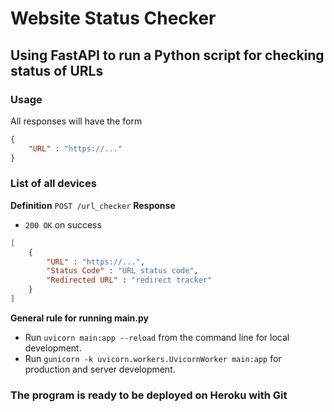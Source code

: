 # Website Status Checker
## Using FastAPI to run a Python script for checking status of URLs 
### Usage
All responses will have the form
```json
{
    "URL" : "https://..."
}
```
### List of all devices
**Definition**
`POST /url_checker`
**Response**
* `200 OK` on success
```json
[
    {
        "URL" : "https://...",
        "Status Code" : "URL status code",
        "Redirected URL" : "redirect tracker"
    }
]
```
**General rule for running main.py**
* Run `uvicorn main:app --reload` from the command line for local development.
* Run `gunicorn -k uvicorn.workers.UvicornWorker main:app` for production and server development.
### The program is ready to be deployed on Heroku with Git 
